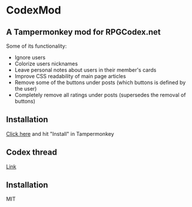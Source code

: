 # CodexMod

## A Tampermonkey mod for RPGCodex.net

Some of its functionality:
- Ignore users
- Colorize users nicknames
- Leave personal notes about users in their member's cards
- Improve CSS readability of main page articles
- Remove some of the buttons under posts (which buttons is defined by the user)
- Completely remove all ratings under posts (supersedes the removal of buttons)

## Installation
[Click here](https://github.com/BesterCode/CodexMod/raw/main/RPGCodexMod.user.js) and hit "Install" in Tampermonkey

## Codex thread
[Link](https://rpgcodex.net/forums/threads/codex-mod.139660/)

## Installation
MIT
